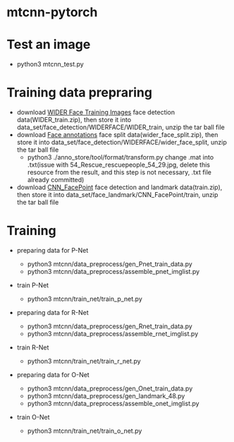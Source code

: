 # mtcnn-pytorch

# Test an image
  * python3 mtcnn_test.py
 
# Training data prepraring
  * download [WIDER Face Training Images](http://shuoyang1213.me/WIDERFACE/) face detection data(WIDER_train.zip), then store it into data_set/face_detection/WIDERFACE/WIDER_train, unzip the tar ball file  
  * download [Face annotations](http://shuoyang1213.me/WIDERFACE/) face split data(wider_face_split.zip), then store it into data_set/face_detection/WIDERFACE/wider_face_split, unzip the tar ball file  
    * python3 ./anno_store/tool/format/transform.py change .mat into .txt(issue with 54_Rescue_rescuepeople_54_29.jpg, delete this resource from the result, and this step is not necessary, .txt file already committed)  
  * download [CNN_FacePoint](http://mmlab.ie.cuhk.edu.hk/archive/CNN_FacePoint.htm) face detection and landmark data(train.zip), then store it into data_set/face_landmark/CNN_FacePoint/train, unzip the tar ball file  

# Training
  * preparing data for P-Net
    * python3 mtcnn/data_preprocess/gen_Pnet_train_data.py
    * python3 mtcnn/data_preprocess/assemble_pnet_imglist.py
  * train P-Net
    * python3 mtcnn/train_net/train_p_net.py
    
  * preparing data for R-Net
    * python3 mtcnn/data_preprocess/gen_Rnet_train_data.py
    * python3 mtcnn/data_preprocess/assemble_rnet_imglist.py
  * train R-Net
    * python3 mtcnn/train_net/train_r_net.py
  
  * preparing data for O-Net
    * python3 mtcnn/data_preprocess/gen_Onet_train_data.py
    * python3 mtcnn/data_preprocess/gen_landmark_48.py
    * python3 mtcnn/data_preprocess/assemble_onet_imglist.py
  * train O-Net
    * python3 mtcnn/train_net/train_o_net.py
